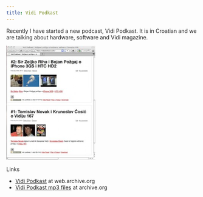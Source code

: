 ```yaml
---
title: Vidi Podkast
---
```

Recently I have started a new podcast, Vidi Podkast. It is in Croatian and we are talking about hardware, software and Vidi magazine.

![Vidi Podkast](/assets/VidiPodkast-234x300.jpg "Vidi Podkast")

Links

- [Vidi Podkast](https://web.archive.org/web/20140118011846/http://vidipodkast.com/) at web.archive.org
- [Vidi Podkast mp3 files](https://archive.org/details/VidiPodkast) at archive.org
